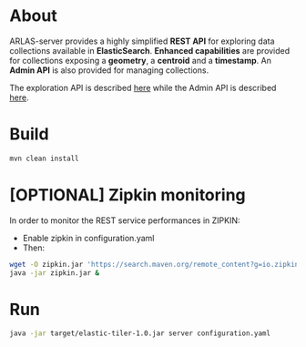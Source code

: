 # About

ARLAS-server provides a highly simplified **REST API** for exploring data collections available in **ElasticSearch**. 
**Enhanced capabilities** are provided for collections exposing a **geometry**, a **centroid** and a **timestamp**. An **Admin API** is also provided for managing collections.

The exploration API is described [here](doc/api/API-definition.md) while the  Admin API is described [here](doc/api/API-Admin-definition.md).

# Build

```sh
mvn clean install
```

# [OPTIONAL] Zipkin monitoring
In order to monitor the REST service performances in ZIPKIN:
- Enable zipkin in configuration.yaml
- Then:
```sh
wget -O zipkin.jar 'https://search.maven.org/remote_content?g=io.zipkin.java&a=zipkin-server&v=LATEST&c=exec'
java -jar zipkin.jar &
```

# Run
```sh
java -jar target/elastic-tiler-1.0.jar server configuration.yaml
```

